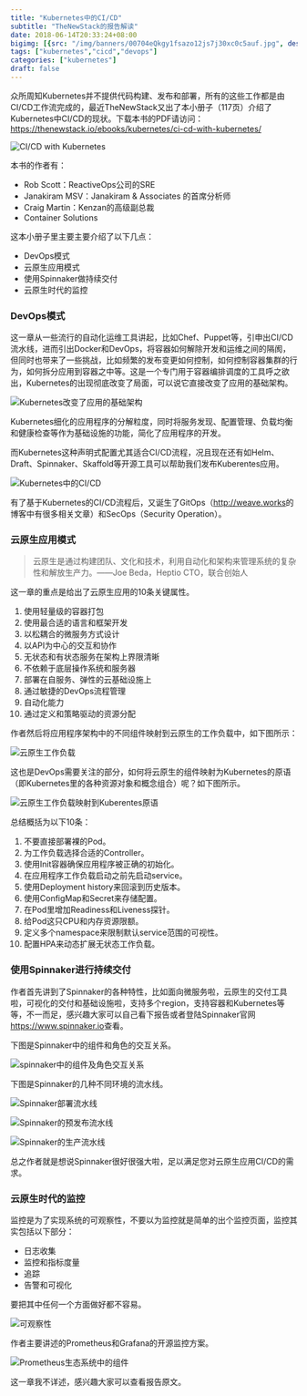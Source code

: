 ```yaml
---
title: "Kubernetes中的CI/CD"
subtitle: "TheNewStack的报告解读"
date: 2018-06-14T20:33:24+08:00
bigimg: [{src: "/img/banners/00704eQkgy1fsazo12js7j30xc0c5auf.jpg", desc: "CBD|Beijing|Jun 12,2018"}]
tags: ["kubernetes","cicd","devops"]
categories: ["kubernetes"]
draft: false
---
```


众所周知Kubernetes并不提供代码构建、发布和部署，所有的这些工作都是由CI/CD工作流完成的，最近TheNewStack又出了本小册子（117页）介绍了Kubernetes中CI/CD的现状。下载本书的PDF请访问：https://thenewstack.io/ebooks/kubernetes/ci-cd-with-kubernetes/

![CI/CD with Kubernetes](https://ws1.sinaimg.cn/large/00704eQkgy1fsaxszh01vj30da0j2jvn.jpg)

本书的作者有：

- Rob Scott：ReactiveOps公司的SRE
- Janakiram MSV：Janakiram & Associates 的首席分析师
- Craig Martin：Kenzan的高级副总裁
- Container Solutions

这本小册子里主要主要介绍了以下几点：

- DevOps模式
- 云原生应用模式
- 使用Spinnaker做持续交付
- 云原生时代的监控

### DevOps模式

这一章从一些流行的自动化运维工具讲起，比如Chef、Puppet等，引申出CI/CD流水线，进而引出Docker和DevOps，将容器如何解除开发和运维之间的隔阂，但同时也带来了一些挑战，比如频繁的发布变更如何控制，如何控制容器集群的行为，如何拆分应用到容器之中等。这是一个专门用于容器编排调度的工具呼之欲出，Kubernetes的出现彻底改变了局面，可以说它直接改变了应用的基础架构。

![Kubernetes改变了应用的基础架构](https://ws1.sinaimg.cn/large/00704eQkgy1fsayashxz3j31c00w6aed.jpg)

Kubernetes细化的应用程序的分解粒度，同时将服务发现、配置管理、负载均衡和健康检查等作为基础设施的功能，简化了应用程序的开发。

而Kubernetes这种声明式配置尤其适合CI/CD流程，况且现在还有如Helm、Draft、Spinnaker、Skaffold等开源工具可以帮助我们发布Kuberentes应用。

![Kubernetes中的CI/CD](https://ws1.sinaimg.cn/large/00704eQkgy1fsayfzk3ezj31bu0tkdky.jpg)

有了基于Kubernetes的CI/CD流程后，又诞生了GitOps（<http://weave.works>的博客中有很多相关文章）和SecOps（Security Operation）。

### 云原生应用模式

> 云原生是通过构建团队、文化和技术，利用自动化和架构来管理系统的复杂性和解放生产力。——Joe Beda，Heptio CTO，联合创始人

这一章的重点是给出了云原生应用的10条关键属性。

1. 使用轻量级的容器打包
2. 使用最合适的语言和框架开发
3. 以松耦合的微服务方式设计
4. 以API为中心的交互和协作
5. 无状态和有状态服务在架构上界限清晰
6. 不依赖于底层操作系统和服务器
7. 部署在自服务、弹性的云基础设施上
8. 通过敏捷的DevOps流程管理
9. 自动化能力
10. 通过定义和策略驱动的资源分配

作者然后将应用程序架构中的不同组件映射到云原生的工作负载中，如下图所示：

![云原生工作负载](https://ws1.sinaimg.cn/large/00704eQkgy1fsayrk6vppj31bu0w0gsd.jpg)

这也是DevOps需要关注的部分，如何将云原生的组件映射为Kubernetes的原语（即Kubernetes里的各种资源对象和概念组合）呢？如下图所示。

![云原生工作负载映射到Kuberentes原语](https://ws1.sinaimg.cn/large/00704eQkgy1fsaytbabxgj31c00w2n4r.jpg)

总结概括为以下10条：

1. 不要直接部署裸的Pod。
2. 为工作负载选择合适的Controller。
3. 使用Init容器确保应用程序被正确的初始化。
4. 在应用程序工作负载启动之前先启动service。
5. 使用Deployment history来回滚到历史版本。
6. 使用ConfigMap和Secret来存储配置。
7. 在Pod里增加Readiness和Liveness探针。
8. 给Pod这只CPU和内存资源限额。
9. 定义多个namespace来限制默认service范围的可视性。
10. 配置HPA来动态扩展无状态工作负载。

### 使用Spinnaker进行持续交付

作者首先讲到了Spinnaker的各种特性，比如面向微服务啦，云原生的交付工具啦，可视化的交付和基础设施啦，支持多个region，支持容器和Kubernetes等等，不一而足，感兴趣大家可以自己看下报告或者登陆Spinnaker官网<https://www.spinnaker.io>查看。

下图是Spinnaker中的组件和角色的交互关系。

![spinnaker中的组件及角色交互关系](https://ws1.sinaimg.cn/large/00704eQkgy1fsaz2wirz9j31bs0vygsb.jpg)

下图是Spinnaker的几种不同环境的流水线。

![Spinnaker部署流水线](https://ws1.sinaimg.cn/large/00704eQkgy1fsaz3yo227j31c60mgdim.jpg)

![Spinnaker的预发布流水线](https://ws1.sinaimg.cn/large/00704eQkgy1fsaz50k2atj31bs0mitbn.jpg)

![Spinnaker的生产流水线](https://ws1.sinaimg.cn/large/00704eQkgy1fsaz5n5qs9j31by0motbm.jpg)

总之作者就是想说Spinnaker很好很强大啦，足以满足您对云原生应用CI/CD的需求。

### 云原生时代的监控

监控是为了实现系统的可观察性，不要以为监控就是简单的出个监控页面，监控其实包括以下部分：

- 日志收集
- 监控和指标度量
- 追踪
- 告警和可视化

要把其中任何一个方面做好都不容易。

![可观察性](https://ws1.sinaimg.cn/large/00704eQkgy1fsazabn0b9j31by0w6791.jpg)

作者主要讲述的Prometheus和Grafana的开源监控方案。

![Prometheus生态系统中的组件](https://ws1.sinaimg.cn/large/00704eQkgy1fsazcclee6j31c20w6n5y.jpg)

这一章我不详述，感兴趣大家可以查看报告原文。
